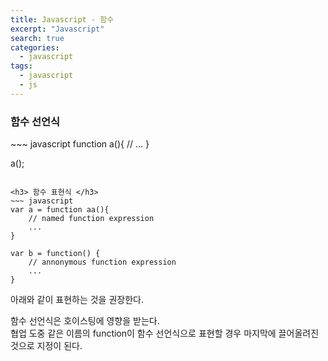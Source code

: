 ```yaml
---
title: Javascript - 함수
excerpt: "Javascript"
search: true
categories:
  - javascript
tags:
  - javascript
  - js
---
```



<h3> 함수 선언식 </h3>  
~~~ javascript
function a(){
	// ...
}

a();
~~~

<h3> 함수 표현식 </h3>
~~~ javascript
var a = function aa(){
	// named function expression
	...
}

var b = function() {
	// annonymous function expression
	...
}
~~~


아래와 같이 표현하는 것을 권장한다.  

함수 선언식은 호이스팅에 영향을 받는다.  
협업 도중 같은 이름의 function이 함수 선언식으로 표현할 경우 마지막에 끌어올려진 것으로 지정이 된다.